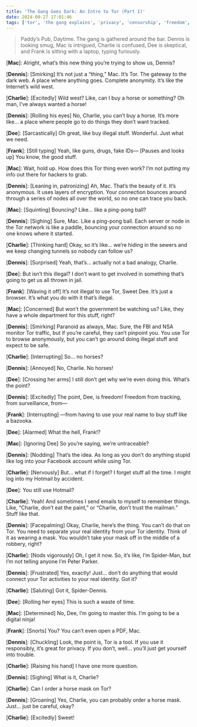 ```yaml
---
title: 'The Gang Goes Dark: An Intro to Tor (Part 1)'
date: 2024-09-27 17:01:46
tags: ['tor', 'the gang explains', 'privacy', 'censorship', 'freedom', 'darkweb']
---
```


> Paddy’s Pub, Daytime. The gang is gathered around the bar. Dennis is looking smug, Mac is intrigued, Charlie is confused, Dee is skeptical, and Frank is sitting with a laptop, typing furiously.

[**Mac**]: Alright, what’s this new thing you’re trying to show us, Dennis?

[**Dennis**]: [Smirking] It’s not just a “thing,” Mac. It’s Tor. The gateway to the dark web. A place where anything goes. Complete anonymity. It’s like the Internet’s wild west.

[**Charlie**]: [Excitedly] Wild west? Like, can I buy a horse or something? Oh man, I’ve always wanted a horse!

[**Dennis**]: [Rolling his eyes] No, Charlie, you can’t buy a horse. It’s more like… a place where people go to do things they don’t want tracked.

[**Dee**]: [Sarcastically] Oh great, like buy illegal stuff. Wonderful. Just what we need.

[**Frank**]: [Still typing] Yeah, like guns, drugs, fake IDs— [Pauses and looks up] You know, the good stuff.

[**Mac**]: Wait, hold up. How does this Tor thing even work? I’m not putting my info out there for hackers to grab.

[**Dennis**]: [Leaning in, patronizing] Ah, Mac. That’s the beauty of it. It’s anonymous. It uses layers of encryption. Your connection bounces around through a series of nodes all over the world, so no one can trace you back.

[**Mac**]: [Squinting] Bouncing? Like… like a ping-pong ball?

[**Dennis**]: [Sighing] Sure, Mac. Like a ping-pong ball. Each server or node in the Tor network is like a paddle, bouncing your connection around so no one knows where it started.

[**Charlie**]: [Thinking hard] Okay, so it’s like… we’re hiding in the sewers and we keep changing tunnels so nobody can follow us?

[**Dennis**]: [Surprised] Yeah, that’s… actually not a bad analogy, Charlie.

[**Dee**]: But isn’t this illegal? I don’t want to get involved in something that’s going to get us all thrown in jail.

[**Frank**]: [Waving it off] It’s not illegal to use Tor, Sweet Dee. It’s just a browser. It’s what you do with it that’s illegal.

[**Mac**]: [Concerned] But won’t the government be watching us? Like, they have a whole department for this stuff, right?

[**Dennis**]: [Smirking] Paranoid as always, Mac. Sure, the FBI and NSA monitor Tor traffic, but if you’re careful, they can’t pinpoint you. You use Tor to browse anonymously, but you can’t go around doing illegal stuff and expect to be safe.

[**Charlie**]: [Interrupting] So… no horses?

[**Dennis**]: [Annoyed] No, Charlie. No horses!

[**Dee**]: [Crossing her arms] I still don’t get why we’re even doing this. What’s the point?

[**Dennis**]: [Excitedly] The point, Dee, is freedom! Freedom from tracking, from surveillance, from—

[**Frank**]: [Interrupting] —from having to use your real name to buy stuff like a bazooka.

[**Dee**]: [Alarmed] What the hell, Frank!?

[**Mac**]: [Ignoring Dee] So you’re saying, we’re untraceable?

[**Dennis**]: [Nodding] That’s the idea. As long as you don’t do anything stupid like log into your Facebook account while using Tor.

[**Charlie**]: [Nervously] But… what if I forget? I forget stuff all the time. I might log into my Hotmail by accident.

[**Dee**]: You still use Hotmail?

[**Charlie**]: Yeah! And sometimes I send emails to myself to remember things. Like, “Charlie, don’t eat the paint,” or “Charlie, don’t trust the mailman.” Stuff like that.

[**Dennis**]: [Facepalming] Okay, Charlie, here’s the thing. You can’t do that on Tor. You need to separate your real identity from your Tor identity. Think of it as wearing a mask. You wouldn’t take your mask off in the middle of a robbery, right?

[**Charlie**]: [Nods vigorously] Oh, I get it now. So, it’s like, I’m Spider-Man, but I’m not telling anyone I’m Peter Parker.

[**Dennis**]: [Frustrated] Yes, exactly! Just… don’t do anything that would connect your Tor activities to your real identity. Got it?

[**Charlie**]: [Saluting] Got it, Spider-Dennis.

[**Dee**]: [Rolling her eyes] This is such a waste of time.

[**Mac**]: [Determined] No, Dee, I’m going to master this. I’m going to be a digital ninja!

[**Frank**]: [Snorts] You? You can’t even open a PDF, Mac.

[**Dennis**]: [Chuckling] Look, the point is, Tor is a tool. If you use it responsibly, it’s great for privacy. If you don’t, well… you’ll just get yourself into trouble.

[**Charlie**]: [Raising his hand] I have one more question.

[**Dennis**]: [Sighing] What is it, Charlie?

[**Charlie**]: Can I order a horse mask on Tor?

[**Dennis**]: [Groaning] Yes, Charlie, you can probably order a horse mask. Just… just be careful, okay?

[**Charlie**]: [Excitedly] Sweet!



